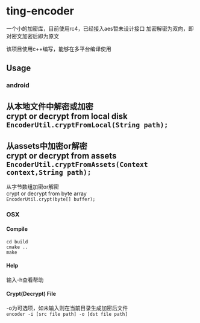 # ting-encoder
一个小的加密库，目前使用rc4，已经接入aes暂未设计接口
加密解密为双向，即对密文加密后即为原文

该项目使用c++编写，能够在多平台编译使用

## Usage

### android
从本地文件中解密或加密  
crypt or decrypt from local disk  
`
EncoderUtil.cryptFromLocal(String path);
`
---  
从assets中加密or解密  
crypt or decrypt from assets  
`
EncoderUtil.cryptFromAssets(Context context,String path);
`
---  
从字节数组加密or解密  
crypt or decrypt from byte array  
`
EncoderUtil.crypt(byte[] buffer);
`

### OSX
#### Compile  #

```  
cd build
cmake ..
make
```

#### Help
输入-h查看帮助

#### Crypt(Decrypt) File  
-o为可选项，如未输入则在当前目录生成加密后文件  
`
encoder -i [src file path] -o [dst file path]
`